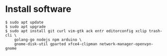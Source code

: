 # Install software

	$ sudo apt update
	$ sudo apt upgrade
	$ sudo apt install git curl vim-gtk ack entr editorconfig xclip trash-cli \
		golang-go nodejs npm arduino \
		gnome-disk-util gparted xfce4-clipman network-manager-openvpn-gnome
